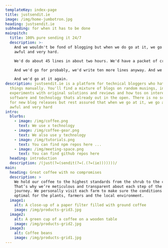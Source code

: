 ```yaml
---
templateKey: index-page
title: justsendit.ie
image: /img/home-jumbotron.jpg
heading: justsendit.ie
subheading: for when it has to be done
mainpitch:
  title: 100% pure sending it 24/7
  description: >-
    And we wouldn't be fond of blogging but when we do go at it, we go at it
    awful and very hard.

    We'd do about 45 lines in about two hours. We'd have a packet of crips then, and a maybe an auld packet of peanuts.

    And we'd go for probably, we'd write ten more lines anyway. And we'd get up the following morning and Maureen would have the fry on.

    And we'd go at it again.
description: justsendit.ie is a platform for technical bloggers who hate doing
  things manually. You'll find a mixture of blogs on random musings, interesting
  experiments with original solutions and reviews and how tos on interesting
  software and technology thats already out in the open. There is no schedule
  for new blog releases but rest assured that when we go at it, we go at it
  awful and very hard
intro:
  blurbs:
    - image: /img/coffee.png
      text: We use x technology
    - image: /img/coffee-gear.png
      text: We also use y technology
    - image: /img/tutorials.png
      text: You can find npm repos here ...
    - image: /img/meeting-space.png
      text: You can find github repos here
  heading: introduction
  description: /(just(?=(sendit(?=(.(?=(ie)))))))/
main:
  heading: Great coffee with no compromises
  description: >
    We hold our coffee to the highest standards from the shrub to the cup.
    That’s why we’re meticulous and transparent about each step of the coffee’s
    journey. We personally visit each farm to make sure the conditions are
    optimal for the plants, farmers and the local environment.
  image1:
    alt: A close-up of a paper filter filled with ground coffee
    image: /img/products-grid3.jpg
  image2:
    alt: A green cup of a coffee on a wooden table
    image: /img/products-grid2.jpg
  image3:
    alt: Coffee beans
    image: /img/products-grid1.jpg
---
```

